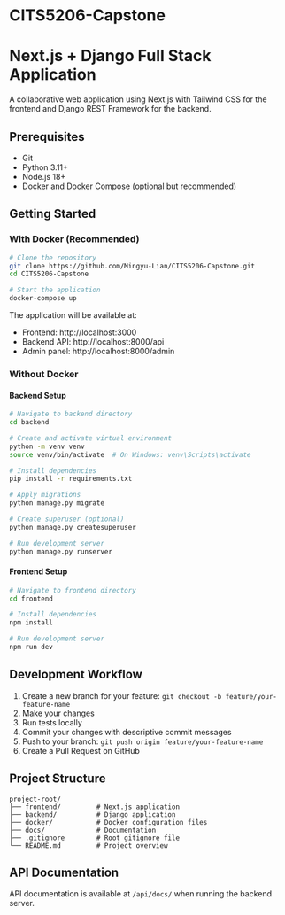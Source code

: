 # CITS5206-Capstone

# Next.js + Django Full Stack Application

A collaborative web application using Next.js with Tailwind CSS for the frontend and Django REST Framework for the backend.

## Prerequisites

- Git
- Python 3.11+
- Node.js 18+
- Docker and Docker Compose (optional but recommended)

## Getting Started

### With Docker (Recommended)

```bash
# Clone the repository
git clone https://github.com/Mingyu-Lian/CITS5206-Capstone.git
cd CITS5206-Capstone

# Start the application
docker-compose up
```

The application will be available at:
- Frontend: http://localhost:3000
- Backend API: http://localhost:8000/api
- Admin panel: http://localhost:8000/admin

### Without Docker

#### Backend Setup

```bash
# Navigate to backend directory
cd backend

# Create and activate virtual environment
python -m venv venv
source venv/bin/activate  # On Windows: venv\Scripts\activate

# Install dependencies
pip install -r requirements.txt

# Apply migrations
python manage.py migrate

# Create superuser (optional)
python manage.py createsuperuser

# Run development server
python manage.py runserver
```

#### Frontend Setup

```bash
# Navigate to frontend directory
cd frontend

# Install dependencies
npm install

# Run development server
npm run dev
```

## Development Workflow

1. Create a new branch for your feature: `git checkout -b feature/your-feature-name`
2. Make your changes
3. Run tests locally
4. Commit your changes with descriptive commit messages
5. Push to your branch: `git push origin feature/your-feature-name`
6. Create a Pull Request on GitHub

## Project Structure

```
project-root/
├── frontend/         # Next.js application
├── backend/          # Django application
├── docker/           # Docker configuration files
├── docs/             # Documentation
├── .gitignore        # Root gitignore file
└── README.md         # Project overview
```

## API Documentation

API documentation is available at `/api/docs/` when running the backend server.